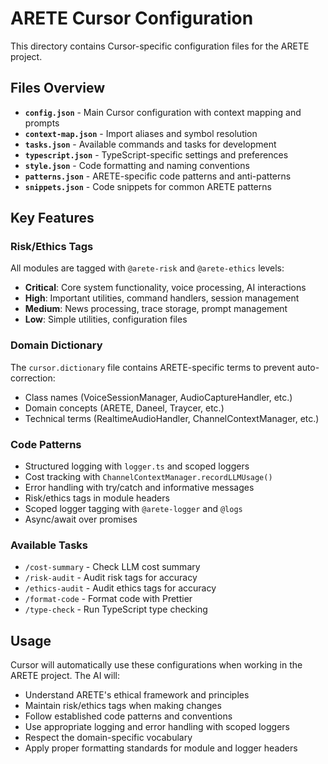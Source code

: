 # ARETE Cursor Configuration

This directory contains Cursor-specific configuration files for the ARETE project.

## Files Overview

- **`config.json`** - Main Cursor configuration with context mapping and prompts
- **`context-map.json`** - Import aliases and symbol resolution
- **`tasks.json`** - Available commands and tasks for development
- **`typescript.json`** - TypeScript-specific settings and preferences
- **`style.json`** - Code formatting and naming conventions
- **`patterns.json`** - ARETE-specific code patterns and anti-patterns
- **`snippets.json`** - Code snippets for common ARETE patterns

## Key Features

### Risk/Ethics Tags
All modules are tagged with `@arete-risk` and `@arete-ethics` levels:
- **Critical**: Core system functionality, voice processing, AI interactions
- **High**: Important utilities, command handlers, session management
- **Medium**: News processing, trace storage, prompt management
- **Low**: Simple utilities, configuration files

### Domain Dictionary
The `cursor.dictionary` file contains ARETE-specific terms to prevent auto-correction:
- Class names (VoiceSessionManager, AudioCaptureHandler, etc.)
- Domain concepts (ARETE, Daneel, Traycer, etc.)
- Technical terms (RealtimeAudioHandler, ChannelContextManager, etc.)

### Code Patterns
- Structured logging with `logger.ts` and scoped loggers
- Cost tracking with `ChannelContextManager.recordLLMUsage()`
- Error handling with try/catch and informative messages
- Risk/ethics tags in module headers
- Scoped logger tagging with `@arete-logger` and `@logs`
- Async/await over promises

### Available Tasks
- `/cost-summary` - Check LLM cost summary
- `/risk-audit` - Audit risk tags for accuracy
- `/ethics-audit` - Audit ethics tags for accuracy
- `/format-code` - Format code with Prettier
- `/type-check` - Run TypeScript type checking

## Usage

Cursor will automatically use these configurations when working in the ARETE project. The AI will:
- Understand ARETE's ethical framework and principles
- Maintain risk/ethics tags when making changes
- Follow established code patterns and conventions
- Use appropriate logging and error handling with scoped loggers
- Respect the domain-specific vocabulary
- Apply proper formatting standards for module and logger headers
